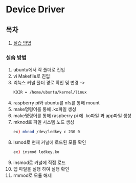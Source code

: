# Device Driver

## 목차
1. [실습 방법](#실습-방법)

### 실습 방법
1) ubuntu에서 각 폴더로 진입
2) vi Makefile로 진입
3) 리눅스 커널 폴더 경로 확인 및 변경 ->
   ```bash
   KDIR = /home/ubuntu/kernel/linux
   ```
4) raspberry pi와 ubuntu를 nfs를 통해 mount
5) make명령어를 통해 .ko파일 생성
6) make명령어를 통해 raspberry pi 에 .ko파일 과 app파일 생성
7) mknod로 파일 시스템 노드 생성
    ```bash 
    ex) mknod /dev/ledkey c 230 0
    ```
9) lsmod로 현재 커널에 로드된 모듈 확인
     ```bash
    ex) insmod ledkey.ko
     ```
10) insmod로 커널에 직접 로드 
11) 앱 파일을 실행 하여 실행 확인
12) rmmod로 모듈 해제
